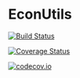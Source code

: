 # EconUtils

[![Build Status](https://travis-ci.org/Nosferican/EconUtils.jl.svg?branch=master)](https://travis-ci.org/Nosferican/EconUtils.jl)

[![Coverage Status](https://coveralls.io/repos/Nosferican/EconUtils.jl/badge.svg?branch=master&service=github)](https://coveralls.io/github/Nosferican/EconUtils.jl?branch=master)

[![codecov.io](http://codecov.io/github/Nosferican/EconUtils.jl/coverage.svg?branch=master)](http://codecov.io/github/Nosferican/EconUtils.jl?branch=master)
